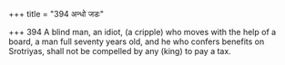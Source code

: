+++
title = "394 अन्धो जडः"

+++
394	A blind man, an idiot, (a cripple) who moves with the help of a board, a man full seventy years old, and he who confers benefits on Srotriyas, shall not be compelled by any (king) to pay a tax.